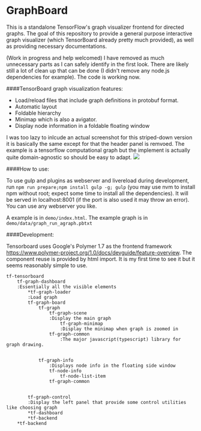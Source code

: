 # GraphBoard

This is a standalone TensorFlow's graph visualizer frontend for directed graphs. The goal of this repository to provide a general purpose interactive graph visualizer (which TensorBoard already pretty much provided), as well as providing necessary documentations.


(Work in progress and help welcomed) I have removed as much unnecessary parts as I can safely identify in the first look. There are likely still a lot of clean up that can be done (I didn't remove any node.js dependencies for example). The code is working now. 


####TensorBoard graph visualization features:
* Load/reload files that include graph definitions in protobuf format.
* Automatic layout
* Foldable hierarchy
* Minimap which is also a avigator.
* Display node information in a foldable floating window

I was too lazy to inlcude an actual screenshot for this striped-down version it is basically the same except for that the header panel is remvoed. The example is a tensorflow computational graph but the implement is actually quite domain-agnostic so should be easy to adapt.
![](https://www.tensorflow.org/images/graph_vis_animation.gif)

####How to use:

To use gulp and plugins as webserver and livereload during development, run `npm run prepare;npm install gulp -g; gulp` (you may use nvm to install npm without root; expect some time to install all the dependencies). It will be served in localhost:8001 (if the port is also used it may throw an error). You can use any webserver you like.

A example is in `demo/index.html`. The example graph is in `demo/data/graph_run_agraph.pbtxt`


####Development:

Tensorboard uses Google's Polymer 1.7 as the frontend framework https://www.polymer-project.org/1.0/docs/devguide/feature-overview. The component reuse is provided by html import. It is my first time to see it but it seems reasonably simple to use.
```
tf-tensorboard
    tf-graph-dashboard
    :Essentially all the visible elements
        *tf-graph-loader
        :Load graph
        tf-graph-board
            tf-graph
                tf-graph-scene
                :Display the main graph
                    tf-graph-minimap
                    :Display the minimap when graph is zoomed in
                tf-graph-common
                    :The major javascript(typescript) library for graph drawing.

                
            tf-graph-info 
                :Displays node info in the floating side window  
                tf-node-info 
                    tf-node-list-item
                tf-graph-common


        tf-graph-control
        :Display the left panel that provide some control utilities like choosing graph
        *tf-dashboard
        *tf-backend
    *tf-backend
```
